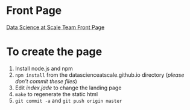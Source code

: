 Front Page
==========

[Data Science at Scale Team Front Page](http://datascienceatscale.github.io)

# To create the page #

1. Install node.js and npm
2. `npm install` from the datascienceatscale.github.io directory (*please don't commit these files*)
3. Edit *index.jade* to change the landing page
4. `make` to regenerate the static html
5. `git commit -a` and `git push origin master`

